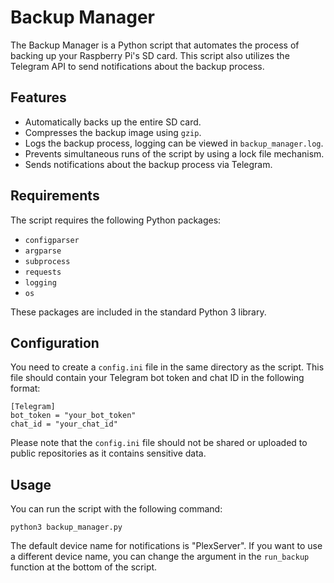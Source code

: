 # Backup Manager

The Backup Manager is a Python script that automates the process of backing up your Raspberry Pi's SD card. This script also utilizes the Telegram API to send notifications about the backup process.

## Features

- Automatically backs up the entire SD card.
- Compresses the backup image using `gzip`.
- Logs the backup process, logging can be viewed in `backup_manager.log`.
- Prevents simultaneous runs of the script by using a lock file mechanism.
- Sends notifications about the backup process via Telegram.

## Requirements

The script requires the following Python packages:
- `configparser`
- `argparse`
- `subprocess`
- `requests`
- `logging`
- `os`

These packages are included in the standard Python 3 library.

## Configuration

You need to create a `config.ini` file in the same directory as the script. This file should contain your Telegram bot token and chat ID in the following format:

```
[Telegram]
bot_token = "your_bot_token"
chat_id = "your_chat_id"
```


Please note that the `config.ini` file should not be shared or uploaded to public repositories as it contains sensitive data.

## Usage

You can run the script with the following command:

```
python3 backup_manager.py
```

The default device name for notifications is "PlexServer". If you want to use a different device name, you can change the argument in the `run_backup` function at the bottom of the script.






